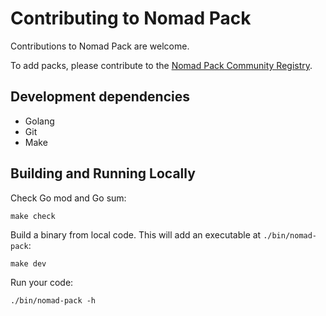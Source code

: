 # Contributing to Nomad Pack

Contributions to Nomad Pack are welcome.

To add packs, please contribute to the [Nomad Pack Community Registry](https://github.com/hashicorp/nomad-pack-community-registry).

## Development dependencies

- Golang
- Git
- Make

## Building and Running Locally

Check Go mod and Go sum:

```
make check
```

Build a binary from local code. This will add an
executable at `./bin/nomad-pack`:

```
make dev
```

Run your code:

```
./bin/nomad-pack -h
```
